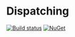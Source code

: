 # Dispatching

[![Build status](https://ci.appveyor.com/api/projects/status/github/olbrasoft/dispatching?branch=master&svg=true)](https://ci.appveyor.com/project/Olbrasoft/dispatching)
[![NuGet](https://img.shields.io/nuget/vpre/Olbrasoft.Dispatching.svg)](https://www.nuget.org/packages/Olbrasoft.Dispatching/)
